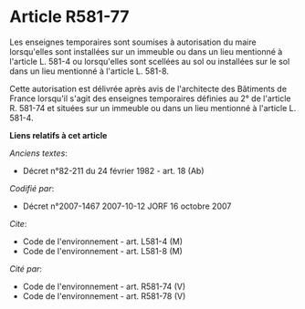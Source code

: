 # Article R581-77

Les enseignes temporaires sont soumises à autorisation du maire lorsqu'elles sont installées sur un immeuble ou dans un lieu
mentionné à l'article L. 581-4 ou lorsqu'elles sont scellées au sol ou installées sur le sol dans un lieu mentionné à
l'article L. 581-8.

Cette autorisation est délivrée après avis de l'architecte des Bâtiments de France lorsqu'il s'agit des enseignes temporaires
définies au 2° de l'article R. 581-74 et situées sur un immeuble ou dans un lieu mentionné à l'article L. 581-4.

**Liens relatifs à cet article**

_Anciens textes_:

  - Décret n°82-211 du 24 février 1982 - art. 18 (Ab)

_Codifié par_:

  - Décret n°2007-1467 2007-10-12 JORF 16 octobre 2007

_Cite_:

  - Code de l'environnement - art. L581-4 (M)
  - Code de l'environnement - art. L581-8 (M)

_Cité par_:

  - Code de l'environnement - art. R581-74 (V)
  - Code de l'environnement - art. R581-78 (V)
